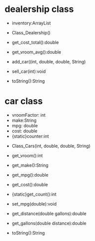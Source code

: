 
# dealership class
- inventory:ArrayList<Car>

+ Class_Dealership()

+ get_cost_total():double
+ get_vroom_avg():double

+ add_car((int, double, double, String)
+ sell_car(int):void

+ toString():String


# car class
- vroomFactor: int
- make:String
- mpg: double
- cost: double
- {static}counter:int

+ Class_Cars(int, double, double, String)

+ get_vroom():int
+ get_make():String
+ get_mpg():double
+ get_cost():double
+ {static}get_count():int

+ set_mpg(double):void

+ get_distance(double gallons):double
+ get_gallons(double distance):double
+ toString():String
